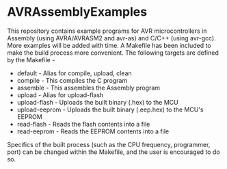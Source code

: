 # AVRAssemblyExamples
This repository contains example programs for AVR microcontrollers in Assembly (using AVRA/AVRASM2 and avr-as) and C/C++ (using avr-gcc). More examples will be added with time. A Makefile has been included to make the build process more convenient.
The following targets are defined by the Makefile -

* default - Alias for compile, upload, clean
* compile - This compiles the C program
* assemble - This assembles the Assembly program
* upload - Alias for upload-flash
* upload-flash - Uploads the built binary (.hex) to the MCU
* upload-eeprom - Uploads the built binary (.eep.hex) to the MCU's EEPROM
* read-flash - Reads the flash contents into a file
* read-eeprom - Reads the EEPROM contents into a file

Specifics of the built process (such as the CPU frequency, programmer, port) can be changed within the Makefile, and the user is encouraged to do so.
